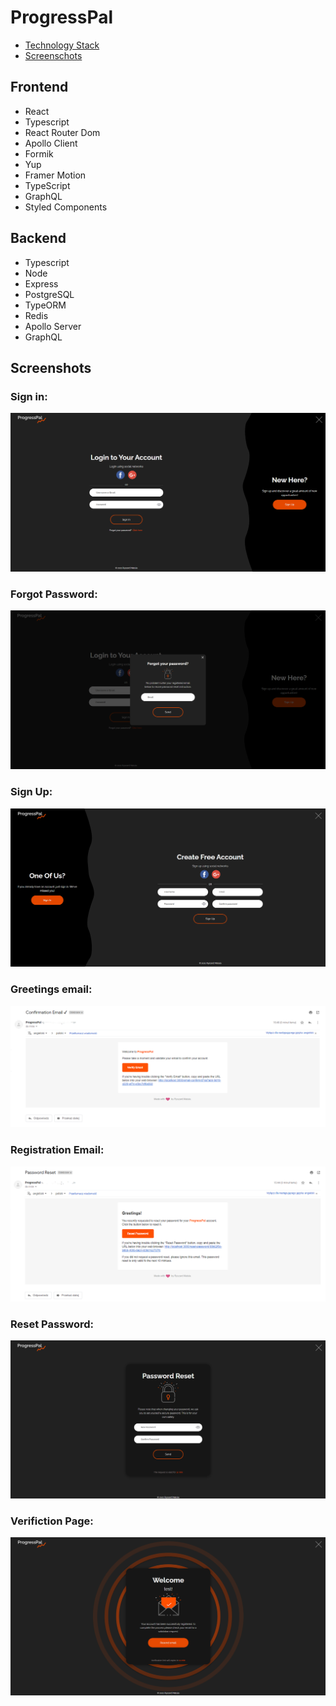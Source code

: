 # ProgressPal

- [Technology Stack](#Frontend)
- [Screenschots](#Screenschots)

## Frontend

- React
- Typescript
- React Router Dom
- Apollo Client
- Formik
- Yup
- Framer Motion
- TypeScript
- GraphQL
- Styled Components

## Backend

- Typescript
- Node
- Express
- PostgreSQL
- TypeORM
- Redis
- Apollo Server
- GraphQL

## Screenshots

### Sign in:

<img src="media/dekstop/Screenshot_10.png"/>

### Forgot Password:

<img src="media/dekstop/Screenshot_1.png"/>

### Sign Up:

<img src="media/dekstop/Screenshot_4.png"/>

### Greetings email:

<img src="media/dekstop/Screenshot_8.png"/>

### Registration Email:

<img src="media/dekstop/Screenshot_5.png"/>

### Reset Password:

<img src="media/dekstop/Screenshot_6.png"/>

### Verifiction Page:

<img src="media/dekstop/Screenshot_7.png"/>
